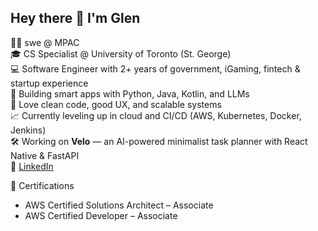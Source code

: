 ## Hey there 👋 I'm Glen

👨‍💻 swe @ MPAC  
🎓 CS Specialist @ University of Toronto (St. George)  
💻 Software Engineer with 2+ years of government, iGaming, fintech & startup experience  
🧠 Building smart apps with Python, Java, Kotlin, and LLMs  
🚀 Love clean code, good UX, and scalable systems  
📈 Currently leveling up in cloud and CI/CD (AWS, Kubernetes, Docker, Jenkins)  
🛠️ Working on **Velo** — an AI-powered minimalist task planner with React Native & FastAPI  
🔗 [LinkedIn](https://www.linkedin.com/in/glen-jeremy-1b5938169/)  

📜 Certifications  
- AWS Certified Solutions Architect – Associate  
- AWS Certified Developer – Associate
